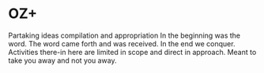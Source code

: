 # OZ+
Partaking ideas compilation and appropriation
In the beginning was the word. The word came forth and was received.
In the end we conquer.
Activities there-in here are limited in scope and direct in approach. 
Meant to take you away and not you away.
